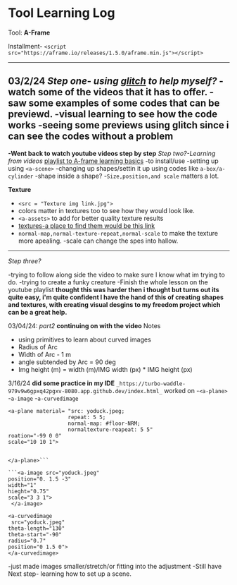 # Tool Learning Log

Tool: **A-Frame**

 Installment- `<script src="https://aframe.io/releases/1.5.0/aframe.min.js"></script>`

---
03/2/24
*Step one- using [glitch](https://glitch.com/~aframe-basic-guide) to help myself?*
-watch some of the videos that it has to offer.
-saw some examples of some codes that can be previewd.
-visual learning to see how the code works
-seeing some previews using glitch since i can see the codes without a problem
---
  **-Went back to watch youtube videos step by step**
*Step two?-Learning from videos*
[playlist to A-frame learning basics](https://youtube.com/playlist?list=PL8MkBHej75fJD-HveDzm4xKrciC5VfYuV&si=F18tOmhkw-vy0lCu)
-to install/use
-setting up using `<a-scene>`
-changing up shapes/settin it up using codes like `a-box/a-cylinder`
-shape inside a shape?
-`Size,position,and scale` matters a lot.

   **Texture**
- `<src = "Texture img link.jpg">`
- colors matter in textures too to see how they would look like.
- `<a-assets>` to add for better quality texture results
- [textures-a place to find them would be this link ](https://www.textures.com/searchq=Brick)
- `normal-map,normal-texture-repeat,normal-scale` to make the
texture more apealing.
-scale can change the spes into hallow.
---
*Step three?*

-trying to follow along side the video to make sure I know
what im trying to do.
-trying to create a funky creature
-Finish the whole lesson on the youtube playlist
**thought this was harder then i thought 
but turns out its quite easy, i'm quite confident
I have the hand of this of creating shapes
and textures, with creating visual desgins to my freedom project which can be a great help.**

03/04/24:
*part2*
**continuing on with the video**
Notes
- using primitives to learn about curved images
- Radius of Arc
- Width of Arc - 1 m
- angle subtended by Arc = 90 deg
- Img height (m) = width (m)/IMG width (px) * IMG height (px)

3/16/24
**did some practice in my IDE**
`_https://turbo-waddle-979v9w6gpxq42pgxv-8080.app.github.dev/index.html_`
worked on 
-`<a-plane>`
-`a-image`
-`a-curvedimage`

```
<a-plane material= "src: yoduck.jpeg;
                   repeat: 5 5;
                   normal-map: #floor-NRM;
                   normaltexture-reapeat: 5 5"
roation="-99 0 0"
scale="10 10 1">


</a-plane>```

```<a-image src="yoduck.jpeg"
position="0. 1.5 -3"
width="1"
hieght="0.75"
scale="3 3 1">
 </a-image>
```

```
<a-curvedimage
 src="yoduck.jpeg"
theta-length="130"
theta-start="-90"
radius="0.7"
position="0 1.5 0">
</a-curvedimage>

```
-just made images smaller/stretch/or fitting into the adjustment
-Still have
Next step- learning how to set up a scene. 



<!-- 
* Links you used today (websites, videos, etc)
* Things you tried, progress you made, etc
* Challenges, a-ha moments, etc
* Questions you still have
* What you're going to try next
-->
